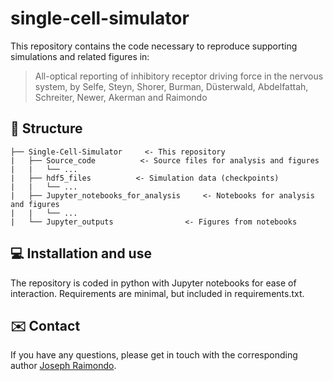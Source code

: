 # single-cell-simulator

This repository contains the code necessary to reproduce supporting simulations and related figures in:
> All-optical reporting of inhibitory receptor driving force in the nervous system, by
> Selfe, Steyn, Shorer, Burman, Düsterwald, Abdelfattah, Schreiter, Newer, Akerman and Raimondo

## :scroll: Structure
```
├── Single-Cell-Simulator     <- This repository
|   ├── Source_code          <- Source files for analysis and figures
|   |   └── ...
|   ├── hdf5_files          <- Simulation data (checkpoints)
|   |   └── ...
|   ├── Jupyter_notebooks_for_analysis     <- Notebooks for analysis and figures
|   |   └── ...
|   └── Jupyter_outputs                <- Figures from notebooks
```

## :computer: Installation and use

The repository is coded in python with Jupyter notebooks for ease of interaction. Requirements are minimal, but included in requirements.txt.

<!--
## :loudspeaker: Citation

If you are using this code, please cite [the paper](https://www.biorxiv.org/content/10.1101/2023.08.30.555464v2):

    @article{selfe2023,
      title={All-optical reporting of inhibitory receptor driving force in the nervous system},
      author={Jakob, AMV and Gershman, SJ},
      author={Selfe, JS and Steyn, TJS and Shorer, EF and Burman, RJ and Düsterwald, KM and Abdelfattah, AS and Schreiter, ER and Newey, SE and Akerman, CJ and Raimondo, JV}
      journal={},
      year={2023}
    }
-->

## :envelope: Contact

If you have any questions, please get in touch with the corresponding author
[Joseph Raimondo](mailto:joseph.raimondo@gmail.com).
